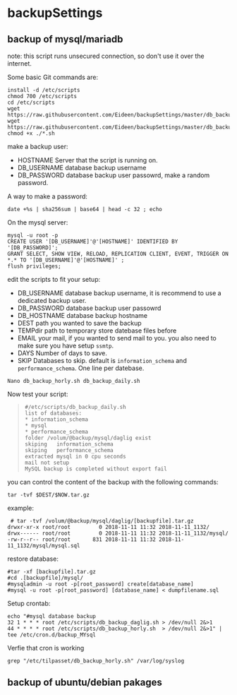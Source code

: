 # backupSettings
## backup of mysql/mariadb
note: this script runs unsecured connection, so don't use it over the internet.

Some basic Git commands are:
```
install -d /etc/scripts
chmod 700 /etc/scripts
cd /etc/scripts
wget https://raw.githubusercontent.com/Eideen/backupSettings/master/db_backup_daily.sh
wget https://raw.githubusercontent.com/Eideen/backupSettings/master/db_backup_horly.sh
chmod +x ./*.sh
```
make a backup user:
* HOSTNAME
Server that the script is running on.
* DB_USERNAME
database backup username
* DB_PASSWORD
database backup user passowrd, make a random password.

A way to make a password:
```
date +%s | sha256sum | base64 | head -c 32 ; echo
```
On the mysql server:
```
mysql -u root -p
CREATE USER '[DB_USERNAME]'@'[HOSTNAME]' IDENTIFIED BY '[DB_PASSWORD]';
GRANT SELECT, SHOW VIEW, RELOAD, REPLICATION CLIENT, EVENT, TRIGGER ON *.* TO '[DB_USERNAME]'@'[HOSTNAME]' ;
flush privileges;
```
edit the scripts to fit your setup:
* DB_USERNAME
database backup username, it is recommend to use a dedicated backup user.
* DB_PASSWORD
database backup user passowrd
* DB_HOSTNAME
database backup hostname
* DEST
path you wanted to save the backup
* TEMPdir
path to temporary store datebase files before 
* EMAIL
your mail, if you wanted to send mail to you. you also need to make sure you have setup `ssmtp`.
* DAYS 
Number of days to save.
* SKIP
Databases to skip.
default is `information_schema` and `performance_schema`. One line per datebase.
```
Nano db_backup_horly.sh db_backup_daily.sh
```

Now test your script:
>```
> #/etc/scripts/db_backup_daily.sh
>list of databases:
>* information_schema
>* mysql
>* performance_schema
>folder /volum/@backup/mysql/daglig exist
>skiping   information_schema
>skiping   performance_schema
>extracted mysql in 0 cpu seconds
>mail not setup
>MySQL backup is completed without export fail

you can control the content of the backup with the following commands:
 ```
 tar -tvf $DEST/$NOW.tar.gz
 ```
example:
```
 # tar -tvf /volum/@backup/mysql/daglig/[backupfile].tar.gz
drwxr-xr-x root/root         0 2018-11-11 11:32 2018-11-11_1132/
drwx------ root/root         0 2018-11-11 11:32 2018-11-11_1132/mysql/
-rw-r--r-- root/root       831 2018-11-11 11:32 2018-11-11_1132/mysql/mysql.sql
 ```
restore database:
 ```
#tar -xf [backupfile].tar.gz
#cd .[backupfile]/mysql/
#mysqladmin -u root -p[root_password] create[database_name]
#mysql -u root -p[root_password] [database_name] < dumpfilename.sql
 ```
Setup crontab:
```
echo "#mysql database backup
32 1 * * * root /etc/scripts/db_backup_daglig.sh > /dev/null 2&>1
44 * * * * root /etc/scripts/db_backup_horly.sh  > /dev/null 2&>1" | tee /etc/cron.d/backup_MYsql
```
Verfie that cron is working
```
grep "/etc/tilpasset/db_backup_horly.sh" /var/log/syslog
```
## backup of ubuntu/debian pakages
